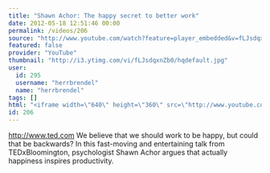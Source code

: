 ```yaml
---
title: "Shawn Achor: The happy secret to better work"
date: 2012-05-18 12:51:46 00:00
permalink: /videos/206
source: "http://www.youtube.com/watch?feature=player_embedded&v=fLJsdqxnZb0"
featured: false
provider: "YouTube"
thumbnail: "http://i3.ytimg.com/vi/fLJsdqxnZb0/hqdefault.jpg"
user:
  id: 295
  username: "herrbrendel"
  name: "herrbrendel"
tags: []
html: "<iframe width=\"640\" height=\"360\" src=\"http://www.youtube.com/embed/fLJsdqxnZb0?wmode=transparent&fs=1&feature=oembed\" frameborder=\"0\" allowfullscreen></iframe>"
id: 206
---
```


http://www.ted.com We believe that we should work to be happy, but could that be backwards? In this fast-moving and entertaining talk from TEDxBloomington, psychologist Shawn Achor argues that actually happiness inspires productivity.